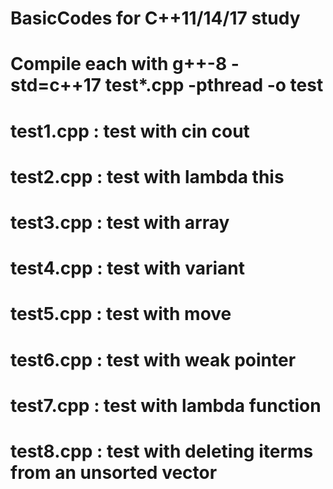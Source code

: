 # BasicCodes for C++11/14/17 study

# Compile each with g++-8 -std=c++17 test*.cpp -pthread -o test

# test1.cpp   :   test with cin cout
# test2.cpp   :   test with lambda this
# test3.cpp   :   test with array
# test4.cpp   :   test with variant
# test5.cpp   :   test with move
# test6.cpp   :   test with weak pointer
# test7.cpp   :   test with lambda function
# test8.cpp   :   test with deleting iterms from an unsorted vector
